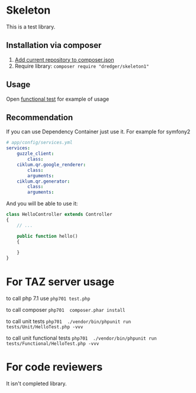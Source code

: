 Skeleton 
========================================

This is a test library.

Installation via composer
-------------

1. [Add current repository to composer.json](https://getcomposer.org/doc/05-repositories.md#vcs)
2. Require library: `composer require "dredger/skeleton1"`

Usage
-------

Open [functional test](tests/Functional/HelloTest.php) for example of usage

Recommendation
-------------
If you can use Dependency Container  just use it. For example for symfony2
```yaml
# app/config/services.yml
services:
    guzzle_client:
        class:        
    ciklum.qr.google_renderer:
        class:        
        arguments:    
    ciklum.qr.generator:
        class:        
        arguments:    
```

And you will be able to use it:  
```php
class HelloController extends Controller
{
    // ...

    public function hello()
    {
       
    }
}
```

For TAZ server usage  
===================
  
  to call  php 7.1 use `php701 test.php` 
  
  to call composer `php701  composer.phar install`
  
  to call unit tests            `php701  ./vendor/bin/phpunit run   tests/Unit/HelloTest.php -vvv`
  
  to call unit functional tests `php701  ./vendor/bin/phpunit run   tests/Functional/HelloTest.php -vvv`
  
  
 

 
 
For code reviewers
===================
It isn't completed library. 


